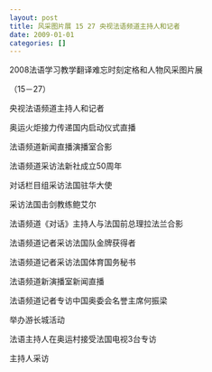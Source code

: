 ```yaml
---
layout: post
title: 风采图片展 15 27 央视法语频道主持人和记者
date: 2009-01-01
categories: []  
---
```


2008法语学习教学翻译难忘时刻定格和人物风采图片展

（15－27）

央视法语频道主持人和记者

奥运火炬接力传递国内启动仪式直播

法语频道新闻直播演播室合影

法语频道采访法新社成立50周年

对话栏目组采访法国驻华大使

采访法国击剑教练鲍艾尔

法语频道《对话》主持人与法国前总理拉法兰合影

法语频道记者采访法国队金牌获得者

法语频道记者采访法国体育国务秘书

法语频道新演播室新闻直播

法语频道记者专访中国奥委会名誉主席何振梁

举办游长城活动

法语主持人在奥运村接受法国电视3台专访

主持人采访
